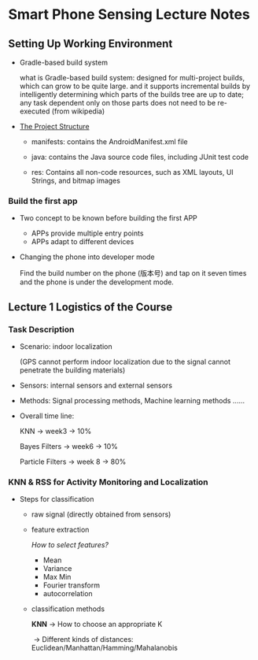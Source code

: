 # Smart Phone Sensing Lecture Notes

## Setting Up Working Environment 

- Gradle-based build system

  what is Gradle-based build system: designed for multi-project builds, which can grow to be quite large. and it supports incremental builds by intelligently determining which parts of the builds tree are up to date; any task dependent only on those parts does not need to be re-executed (from wikipedia) 

- [The Project Structure](<https://developer.android.com/studio/intro>)

  - manifests: contains the AndroidManifest.xml file

  - java: contains the Java source code files, including JUnit test code

  - res: Contains all non-code resources, such as XML layouts, UI Strings, and bitmap images


### Build the first app

- Two concept  to be known before building the first APP
  - APPs provide multiple entry points
  - APPs adapt to different devices  

- Changing the phone into developer mode 

  Find the build number on the phone (版本号) and tap on it seven times and the phone is under the development mode. 

##  Lecture 1 Logistics of the Course

### Task Description

- Scenario: indoor localization 

  (GPS cannot perform indoor localization due to the signal cannot penetrate the building materials)

- Sensors: internal sensors and external sensors 

- Methods: Signal processing methods, Machine learning methods ......

- Overall time line: 

  KNN -> week3 -> 10%

  Bayes Filters -> week6 -> 10%

  Particle Filters -> week 8 -> 80%

### KNN & RSS for Activity Monitoring and Localization

- Steps for classification

  - raw signal (directly obtained from sensors)

  - feature extraction 

    *How to select features?*

    - Mean
    - Variance
    - Max Min
    - Fourier transform
    - autocorrelation 

  - classification methods 

    **KNN** -> How to choose an appropriate K 

    ​	  -> Different kinds of distances: Euclidean/Manhattan/Hamming/Mahalanobis 